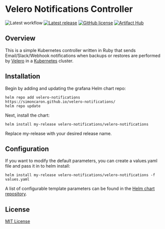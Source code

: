 # Velero Notifications Controller

![Latest workflow](https://img.shields.io/github/workflow/status/simoncaron/velero-notifications/Push%20image%20of%20latest%20main?logo=github&style=for-the-badge])
[![Latest release](https://img.shields.io/github/v/tag/simoncaron/velero-notifications?label=Latest%20Release)](https://github.com/simoncaron/velero-notifications/releases/tag/1.0.0)
[![GitHub license](https://img.shields.io/github/license/simoncaron/velero-notifications?label=Licence)](https://github.com/simoncaron/velero-notifications/blob/main/LICENSE)
[![Artifact Hub](https://img.shields.io/endpoint?url=https://artifacthub.io/badge/repository/velero-notifications)](https://artifacthub.io/packages/helm/velero-notifications/velero-notifications)

## Overview

This is a simple Kubernetes controller written in Ruby that sends Email/Slack/Webhook notifications when backups or restores are performed by [Velero](https://velero.io/) in a [Kubernetes](https://kubernetes.io/) cluster.

## Installation

Begin by adding and updating the grafana Helm chart repo:
```
helm repo add velero-notifications https://simoncaron.github.io/velero-notifications/
helm repo update
```
Next, install the chart:
```
helm install my-release velero-notifications/velero-notifications
```
Replace my-release with your desired release name.

## Configuration

If you want to modify the default parameters, you can create a values.yaml file and pass it in to helm install:

```
helm install my-release velero-notifications/velero-notifications -f values.yaml
```
A list of configurable template parameters can be found in the [Helm chart repository](https://github.com/simoncaron/velero-notifications/tree/main/charts/velero-notifications).

## License

[MIT License](https://github.com/simoncaron/velero-notifications/blob/main/LICENSE)

